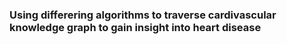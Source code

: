 ### Using differering algorithms to traverse cardivascular knowledge graph to gain insight into heart disease
